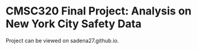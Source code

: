 # CMSC320 Final Project: Analysis on New York City Safety Data
Project can be viewed on sadena27.github.io.
